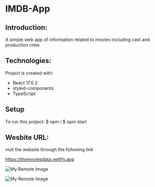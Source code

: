# IMDB-App

## Introduction:

A simple web app of information related to movies including cast and production crew.

## Technologies:

Project is created with:

- React 17.0.2
- styled-components
- TypeScript

## Setup

To run this project:
$ npm i
$ npm start

## Wesbite URL:

visit the website through the following link

https://themoviesdata.netlify.app


![My Remote Image](https://photos.google.com/album/AF1QipOhPzZpmhpMKU_r78sFt_83kXrP0Y3v2ApFnkg/photo/AF1QipM_ce9ShXVcFTItGwNPfnqZdTPZs-6aseTsfps)

![My Remote Image](https://photos.google.com/album/AF1QipOhPzZpmhpMKU_r78sFt_83kXrP0Y3v2ApFnkg/photo/AF1QipOBhb7N6uTsJEZ0LI-xKOGz-yL9EKXOYqWMzQs)

